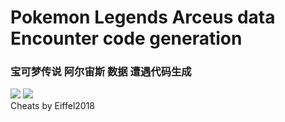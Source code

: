 # Pokemon Legends Arceus data Encounter code generation

### 宝可梦传说 阿尔宙斯 数据 遭遇代码生成

<img src="https://i.imgur.com/SF059n5.png"></img>
<img src="https://i.imgur.com/A0VhMUa.jpg"></img>
<br>
Cheats by Eiffel2018
